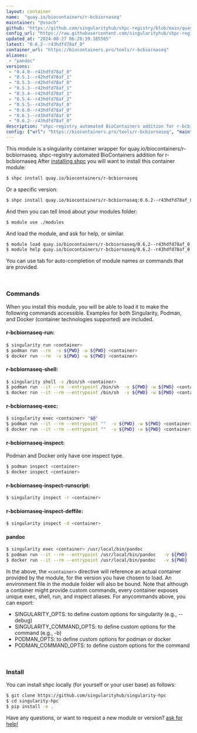 ```yaml
---
layout: container
name:  "quay.io/biocontainers/r-bcbiornaseq"
maintainer: "@vsoch"
github: "https://github.com/singularityhub/shpc-registry/blob/main/quay.io/biocontainers/r-bcbiornaseq/container.yaml"
config_url: "https://raw.githubusercontent.com/singularityhub/shpc-registry/main/quay.io/biocontainers/r-bcbiornaseq/container.yaml"
updated_at: "2024-08-27 06:28:39.185565"
latest: "0.6.2--r43hdfd78af_0"
container_url: "https://biocontainers.pro/tools/r-bcbiornaseq"
aliases:
 - "pandoc"
versions:
 - "0.4.0--r41hdfd78af_0"
 - "0.5.1--r42hdfd78af_1"
 - "0.5.3--r42hdfd78af_0"
 - "0.5.3--r42hdfd78af_1"
 - "0.5.4--r42hdfd78af_1"
 - "0.5.4--r43hdfd78af_2"
 - "0.5.5--r43hdfd78af_0"
 - "0.6.0--r43hdfd78af_0"
 - "0.6.1--r43hdfd78af_0"
 - "0.6.2--r43hdfd78af_0"
description: "shpc-registry automated BioContainers addition for r-bcbiornaseq"
config: {"url": "https://biocontainers.pro/tools/r-bcbiornaseq", "maintainer": "@vsoch", "description": "shpc-registry automated BioContainers addition for r-bcbiornaseq", "latest": {"0.6.2--r43hdfd78af_0": "sha256:a815dce4cc7d6a0b57530c842ebafca52fac7c976fdaf4dd87ea3c5caccb57a3"}, "tags": {"0.4.0--r41hdfd78af_0": "sha256:95701957bc505b497ebdb56c6dbce92df8fae3b63de60ff776a00c4d246f2433", "0.5.1--r42hdfd78af_1": "sha256:f6a19ecd3caf672f7471dab63a33cfb847a4dd5e5423eb4fdeb89e4630f646d2", "0.5.3--r42hdfd78af_0": "sha256:e3181030eb8b0e5d6734df6ac3cda940cfb54630576c61fd837b503621e9bf96", "0.5.3--r42hdfd78af_1": "sha256:0fef783db654bab5d07e2474f021fc43b6b32f02355b8c44aac9a31731a09627", "0.5.4--r42hdfd78af_1": "sha256:6bce6a64e296d65b4950c47429f2c863ca38b2b352c73589cdcace93e3c54624", "0.5.4--r43hdfd78af_2": "sha256:7ad0ef1eb5526ba92cff1ee47aca0e949190058cfb2420acc7cf24e6731938cd", "0.5.5--r43hdfd78af_0": "sha256:55b8c85ed11880a8126a7588c0ec96815ead18e7acfb7750838aadb18a187dd6", "0.6.0--r43hdfd78af_0": "sha256:70ad59c328f7b3a594eaacfe75942ff0d431aba8d84c223721caa737c958cc45", "0.6.1--r43hdfd78af_0": "sha256:e14407b3e701007e8f1f6aacaedc2c79712fae0840b2cc38e6e4f29f03d76780", "0.6.2--r43hdfd78af_0": "sha256:a815dce4cc7d6a0b57530c842ebafca52fac7c976fdaf4dd87ea3c5caccb57a3"}, "docker": "quay.io/biocontainers/r-bcbiornaseq", "aliases": {"pandoc": "/usr/local/bin/pandoc"}}
---
```


This module is a singularity container wrapper for quay.io/biocontainers/r-bcbiornaseq.
shpc-registry automated BioContainers addition for r-bcbiornaseq
After [installing shpc](#install) you will want to install this container module:


```bash
$ shpc install quay.io/biocontainers/r-bcbiornaseq
```

Or a specific version:

```bash
$ shpc install quay.io/biocontainers/r-bcbiornaseq:0.6.2--r43hdfd78af_0
```

And then you can tell lmod about your modules folder:

```bash
$ module use ./modules
```

And load the module, and ask for help, or similar.

```bash
$ module load quay.io/biocontainers/r-bcbiornaseq/0.6.2--r43hdfd78af_0
$ module help quay.io/biocontainers/r-bcbiornaseq/0.6.2--r43hdfd78af_0
```

You can use tab for auto-completion of module names or commands that are provided.

<br>

### Commands

When you install this module, you will be able to load it to make the following commands accessible.
Examples for both Singularity, Podman, and Docker (container technologies supported) are included.

#### r-bcbiornaseq-run:

```bash
$ singularity run <container>
$ podman run --rm  -v ${PWD} -w ${PWD} <container>
$ docker run --rm  -v ${PWD} -w ${PWD} <container>
```

#### r-bcbiornaseq-shell:

```bash
$ singularity shell -s /bin/sh <container>
$ podman run --it --rm --entrypoint /bin/sh  -v ${PWD} -w ${PWD} <container>
$ docker run --it --rm --entrypoint /bin/sh  -v ${PWD} -w ${PWD} <container>
```

#### r-bcbiornaseq-exec:

```bash
$ singularity exec <container> "$@"
$ podman run --it --rm --entrypoint ""  -v ${PWD} -w ${PWD} <container> "$@"
$ docker run --it --rm --entrypoint ""  -v ${PWD} -w ${PWD} <container> "$@"
```

#### r-bcbiornaseq-inspect:

Podman and Docker only have one inspect type.

```bash
$ podman inspect <container>
$ docker inspect <container>
```

#### r-bcbiornaseq-inspect-runscript:

```bash
$ singularity inspect -r <container>
```

#### r-bcbiornaseq-inspect-deffile:

```bash
$ singularity inspect -d <container>
```


#### pandoc

```bash
$ singularity exec <container> /usr/local/bin/pandoc
$ podman run --it --rm --entrypoint /usr/local/bin/pandoc   -v ${PWD} -w ${PWD} <container> -c " $@"
$ docker run --it --rm --entrypoint /usr/local/bin/pandoc   -v ${PWD} -w ${PWD} <container> -c " $@"
```



In the above, the `<container>` directive will reference an actual container provided
by the module, for the version you have chosen to load. An environment file in the
module folder will also be bound. Note that although a container
might provide custom commands, every container exposes unique exec, shell, run, and
inspect aliases. For anycommands above, you can export:

 - SINGULARITY_OPTS: to define custom options for singularity (e.g., --debug)
 - SINGULARITY_COMMAND_OPTS: to define custom options for the command (e.g., -b)
 - PODMAN_OPTS: to define custom options for podman or docker
 - PODMAN_COMMAND_OPTS: to define custom options for the command

<br>

### Install

You can install shpc locally (for yourself or your user base) as follows:

```bash
$ git clone https://github.com/singularityhub/singularity-hpc
$ cd singularity-hpc
$ pip install -e .
```

Have any questions, or want to request a new module or version? [ask for help!](https://github.com/singularityhub/singularity-hpc/issues)